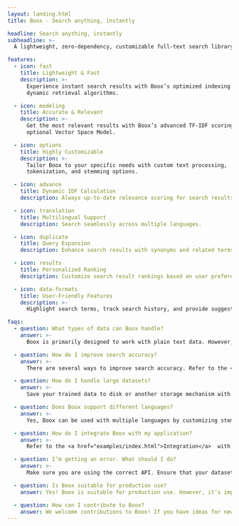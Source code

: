 ```yaml
---
layout: landing.html
title: Boox - Search anything, instantly

headline: Search anything, instantly
subheadline: >-
  A lightweight, zero-dependency, customizable full-text search library for building fast and accurate search experiences in your web and Node.js applications.

features:
  - icon: fast
    title: Lightweight & Fast
    description: >-
      Experience instant search results with Boox’s optimized indexing and
      dynamic retrieval algorithms.

  - icon: modeling
    title: Accurate & Relevant
    description: >-
      Get the most relevant results with Boox’s advanced TF-IDF scoring and
      optional Vector Space Model.

  - icon: options
    title: Highly Customizable
    description: >-
      Tailor Boox to your specific needs with custom text processing,
      tokenization, and stemming options.

  - icon: advance
    title: Dynamic IDF Calculation
    description: Always up-to-date relevance scoring for search results.

  - icon: translation
    title: Multilingual Support
    description: Search seamlessly across multiple languages.

  - icon: duplicate
    title: Query Expansion
    description: Enhance search results with synonyms and related terms.

  - icon: results
    title: Personalized Ranking
    description: Customize search result rankings based on user preferences.

  - icon: data-formats
    title: User-Friendly Features
    description: >-
      Highlight search terms, track search history, and provide suggestions for a better user experience.

faqs:
  - question: What types of data can Boox handle?
    answer: >-
      Boox is primarily designed to work with plain text data. However, you can customize how Boox processes different <a href="guides/data-formats.html">Data formats</a>.

  - question: How do I improve search accuracy?
    answer: >-
      There are several ways to improve search accuracy. Refer to the <a href="guides/custom-modeling.html">Custom modeling</a> and <a href="guides/advanced-search.html">Advanced search</a> sections for more details.

  - question: How do I handle large datasets?
    answer: >-
      Save your trained data to disk or another storage mechanism with compression to avoid retraining every time. Refer to the handling <a href="guides/large-datasets.html">Large datasets</a> section for more details.

  - question: Does Boox support different languages?
    answer: >-
      Yes, Boox can be used with multiple languages by customizing stemmers and phonetic algorithms to suit the specific language requirements.

  - question: How do I integrate Boox with my application?
    answer: >-
      Refer to the <a href="examples/index.html">Integration</a>  with Other Libraries section for examples of how to integrate Boox with React, Vue.js, Svelte, Express.js, and Next.js.

  - question: I’m getting an error. What should I do?
    answer: >-
      Make sure you are using the correct API. Ensure that your dataset is in the correct format and that the id field is properly defined and make sure you are providing valid options to the Boox constructor and search methods.

  - question: Is Boox suitable for production use?
    answer: Yes! Boox is suitable for production use. However, it’s important to thoroughly test your integration and ensure that Boox meets your specific performance and reliability requirements.

  - question: How can I contribute to Boox?
    answer: We welcome contributions to Boox! If you have ideas for new features, bug fixes, or documentation improvements, please create a pull request on the Boox repository.
---
```

